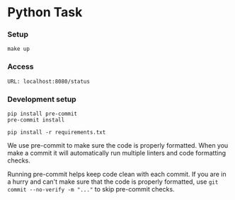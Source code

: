 # Python Task

### Setup
```shell
make up
```

### Access
```
URL: localhost:8080/status
```

### Development setup
```shell
pip install pre-commit
pre-commit install

pip install -r requirements.txt
```
We use pre-commit to make sure the code is properly formatted.
When you make a commit it will automatically run multiple linters
and code formatting checks.

Running pre-commit helps keep code clean with each commit.
If you are in a hurry and can't make sure that the code is properly formatted,
use `git commit --no-verify -m "..."` to skip pre-commit checks.
